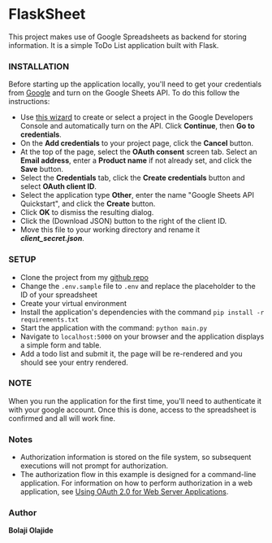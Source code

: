 # FlaskSheet
This project makes use of Google Spreadsheets as backend for storing information. It is a simple ToDo List application built with Flask.

### INSTALLATION

Before starting up the application locally, you'll need to get your credentials from [Google](https://google.com) and turn on the Google Sheets API. To do this follow the instructions:

- Use [this wizard](https://console.developers.google.com/start/api?id=sheets.googleapis.com) to create or select a project in the Google Developers Console and automatically turn on the API. Click **Continue**, then **Go to credentials**.
- On the **Add credentials** to your project page, click the **Cancel** button.
- At the top of the page, select the **OAuth consent** screen tab. Select an **Email address**, enter a **Product name** if not already set, and click the **Save** button.
- Select the **Credentials** tab, click the **Create credentials** button and select **OAuth client ID**.
- Select the application type **Other**, enter the name "Google Sheets API Quickstart", and click the **Create** button.
- Click **OK** to dismiss the resulting dialog.
- Click the (Download JSON) button to the right of the client ID.
- Move this file to your working directory and rename it **_client_secret.json_**.

### SETUP
- Clone the project from my [github repo](https://github.com/BolajiOlajide/FlaskSheet)
- Change the `.env.sample` file to `.env` and replace the placeholder to the ID of your spreadsheet
- Create your virtual environment
- Install the application's dependencies with the command `pip install -r requirements.txt`
- Start the application with the command: `python main.py`
- Navigate to `localhost:5000` on your browser and the application displays a simple form and table.
- Add a todo list and submit it, the page will be re-rendered and you should see your entry rendered.

### NOTE

When you run the application for the first time, you'll need to authenticate it with your google account.
Once this is done, access to the spreadsheet is confirmed and all will work fine.

### Notes

- Authorization information is stored on the file system, so subsequent executions will not prompt for authorization.
- The authorization flow in this example is designed for a command-line application. For information on how to perform authorization in a web application, see [Using OAuth 2.0 for Web Server Applications](https://developers.google.com/api-client-library/python/auth/web-app).

### Author

**Bolaji Olajide**
